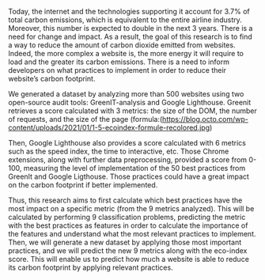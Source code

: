 Today, the internet and the technologies supporting it account for 3.7% of total carbon emissions, which is equivalent to the entire airline industry. Moreover, this number is expected to double in the next 3 years. There is a need for change and impact. As a result, the goal of this research is to find a way to reduce the amount of carbon dioxide emitted from websites. Indeed, the more complex a website is, the more energy it will require to load and the greater its carbon emissions. There is a need to inform developers on what practices to implement in order to reduce their website’s carbon footprint. 

We generated a dataset by analyzing more than 500 websites using two open-source audit tools: GreenIT-analysis and Google Lighthouse. Greenit retrieves a score calculated with 3 metrics: the size of the DOM, the number of requests, and the size of the page (formula:(https://blog.octo.com/wp-content/uploads/2021/01/1-5-ecoindex-formule-recolored.jpg)

Then, Google Lighthouse also provides a score calculated with 6 metrics such as the speed index, the time to interactive, etc. Those Chrome extensions, along with further data preprocessing, provided a score from 0-100, measuring the level of implementation of the 50 best practices from GreenIt and Google Ligthouse. Those practices could have a great impact on the carbon footprint if better implemented. 

Thus, this research aims to first calculate which best practices have the most impact on a specific metric (from the 9 metrics analyzed). This will be calculated by performing 9 classification problems, predicting the metric with the best practices as features in order to calculate the importance of the features and understand what the most relevant practices to implement. Then, we will generate a new dataset by applying those most important practices, and we will predict the new 9 metrics along with the eco-index score. This will enable us to predict how much a website is able to reduce its carbon footprint by applying relevant practices.